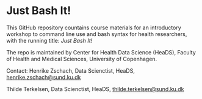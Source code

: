# Just Bash It!

This GitHub repository countains course materials for an introductory workshop to command line use and bash syntax for health researchers, with the running title: _Just Bash It!_

The repo is maintained by Center for Health Data Science (HeaDS), Faculty of Health and Medical Sciences, University of Copenhagen.

Contact:
Henrike Zschach, Data Scienctist, HeaDS, henrike.zschach@sund.ku.dk

Thilde Terkelsen, Data Scienctist, HeaDS, thilde.terkelsen@sund.ku.dk 
